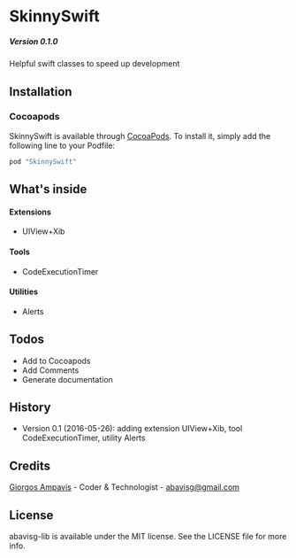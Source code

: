 # SkinnySwift
##### Version 0.1.0
Helpful swift classes to speed up development

## Installation
### Cocoapods

SkinnySwift is available through [CocoaPods](http://cocoapods.org). To install
it, simply add the following line to your Podfile:

```ruby
pod "SkinnySwift"
```

<!--
### Manual
1. Checkout the project
2. Drag the folder **swift** in your project
-->

## What's inside

#### Extensions
* UIView+Xib

#### Tools
* CodeExecutionTimer

#### Utilities
* Alerts

## Todos
 - Add to Cocoapods
 - Add Comments
 - Generate documentation
 
## History
 
- Version 0.1 (2016-05-26): adding extension UIView+Xib, tool CodeExecutionTimer, utility Alerts

## Credits
 
[Giorgos Ampavis](https://github.com/abavisg "Github profile") - Coder & Technologist - <abavisg@gmail.com>

## License
 
abavisg-lib is available under the MIT license. See the LICENSE file for more info.
